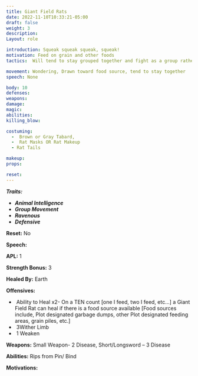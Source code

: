```yaml
---
title: Giant Field Rats
date: 2022-11-10T10:33:21-05:00
draft: false
weight: 3
description: 
Layout: role

introduction: Squeak squeak squeak, squeak!
motivation: Feed on grain and other foods
tactics:  Will tend to stay grouped together and fight as a group rather than individuals, will not attack unless attacked first. Defensive

movement: Wondering, Drawn toward food source, tend to stay together
speech: None

body: 10
defenses: 
weapons: 
damage:
magic: 
abilities:
killing_blow: 

costuming: 
  -  Brown or Gray Tabard,  
  -  Rat Masks OR Rat Makeup
  - Rat Tails

makeup:
props: 

reset:
---
```


***Traits:***

- ***Animal Intelligence***
- ***Group Movement***
- ***Ravenous***
- ***Defensive***

**Reset:** No


**Speech:** 



**APL:** 1

**Strength Bonus:** 3

**Healed By:** Earth

**Offensives:**

- ​	Ability to Heal x2- On a TEN count [one I feed, two I feed, etc...] a Giant Field Rat can heal if there is a food source available [Food sources include, Plot designated garbage dumps, other Plot designated feeding areas, grain piles, etc.]
- ​	3Wither Limb
- ​	1 Weaken



**Weapons:** Small Weapon- 2 Disease, Short/Longsword – 3 Disease





**Abilities:** Rips from Pin/ Bind



**Motivations:** 






